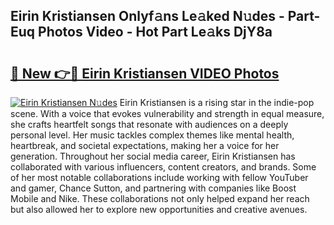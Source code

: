 ## Eirin Kristiansen Onlyf𝚊ns Le𝚊ked N𝚞des - Part-Euq Photos Video - Hot Part Le𝚊ks DjY8a

# <h2><a href="http://ac35169.deff.icu/?id=Eirin+Kristiansen">🔗 New 👉🔴 Eirin Kristiansen VIDEO Photos</a></h2>

[![Eirin Kristiansen N𝚞des](https://i.imgur.com/rIISA9y.gif)](http://ac35169.deff.icu/?id=Eirin+Kristiansen)
Eirin Kristiansen is a rising star in the indie-pop scene. With a voice that evokes vulnerability and strength in equal measure, she crafts heartfelt songs that resonate with audiences on a deeply personal level. Her music tackles complex themes like mental health, heartbreak, and societal expectations, making her a voice for her generation. Throughout her social media career, Eirin Kristiansen has collaborated with various influencers, content creators, and brands. Some of her most notable collaborations include working with fellow YouTuber and gamer, Chance Sutton, and partnering with companies like Boost Mobile and Nike. These collaborations not only helped expand her reach but also allowed her to explore new opportunities and creative avenues.
